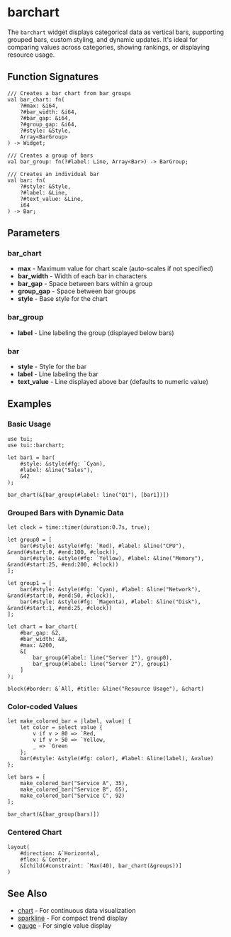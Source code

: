 # barchart

The `barchart` widget displays categorical data as vertical bars, supporting grouped bars, custom styling, and dynamic updates. It's ideal for comparing values across categories, showing rankings, or displaying resource usage.

## Function Signatures

```
/// Creates a bar chart from bar groups
val bar_chart: fn(
    ?#max: &i64,
    ?#bar_width: &i64,
    ?#bar_gap: &i64,
    ?#group_gap: &i64,
    ?#style: &Style,
    Array<BarGroup>
) -> Widget;

/// Creates a group of bars
val bar_group: fn(?#label: Line, Array<Bar>) -> BarGroup;

/// Creates an individual bar
val bar: fn(
    ?#style: &Style,
    ?#label: &Line,
    ?#text_value: &Line,
    i64
) -> Bar;
```

## Parameters

### bar_chart
- **max** - Maximum value for chart scale (auto-scales if not specified)
- **bar_width** - Width of each bar in characters
- **bar_gap** - Space between bars within a group
- **group_gap** - Space between bar groups
- **style** - Base style for the chart

### bar_group
- **label** - Line labeling the group (displayed below bars)

### bar
- **style** - Style for the bar
- **label** - Line labeling the bar
- **text_value** - Line displayed above bar (defaults to numeric value)

## Examples

### Basic Usage

```graphix
use tui;
use tui::barchart;

let bar1 = bar(
    #style: &style(#fg: `Cyan),
    #label: &line("Sales"),
    &42
);

bar_chart(&[bar_group(#label: line("Q1"), [bar1])])
```

### Grouped Bars with Dynamic Data

```graphix
let clock = time::timer(duration:0.7s, true);

let group0 = [
    bar(#style: &style(#fg: `Red), #label: &line("CPU"), &rand(#start:0, #end:100, #clock)),
    bar(#style: &style(#fg: `Yellow), #label: &line("Memory"), &rand(#start:25, #end:200, #clock))
];

let group1 = [
    bar(#style: &style(#fg: `Cyan), #label: &line("Network"), &rand(#start:0, #end:50, #clock)),
    bar(#style: &style(#fg: `Magenta), #label: &line("Disk"), &rand(#start:1, #end:25, #clock))
];

let chart = bar_chart(
    #bar_gap: &2,
    #bar_width: &8,
    #max: &200,
    &[
        bar_group(#label: line("Server 1"), group0),
        bar_group(#label: line("Server 2"), group1)
    ]
);

block(#border: &`All, #title: &line("Resource Usage"), &chart)
```

### Color-coded Values

```graphix
let make_colored_bar = |label, value| {
    let color = select value {
        v if v > 80 => `Red,
        v if v > 50 => `Yellow,
        _ => `Green
    };
    bar(#style: &style(#fg: color), #label: &line(label), &value)
};

let bars = [
    make_colored_bar("Service A", 35),
    make_colored_bar("Service B", 65),
    make_colored_bar("Service C", 92)
];

bar_chart(&[bar_group(bars)])
```

### Centered Chart

```graphix
layout(
    #direction: &`Horizontal,
    #flex: &`Center,
    &[child(#constraint: `Max(40), bar_chart(&groups))]
)
```

## See Also

- [chart](chart.md) - For continuous data visualization
- [sparkline](sparkline.md) - For compact trend display
- [gauge](gauge.md) - For single value display
